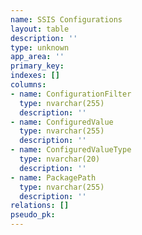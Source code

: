 ```yaml
---
name: SSIS Configurations
layout: table
description: ''
type: unknown
app_area: ''
primary_key: 
indexes: []
columns:
- name: ConfigurationFilter
  type: nvarchar(255)
  description: ''
- name: ConfiguredValue
  type: nvarchar(255)
  description: ''
- name: ConfiguredValueType
  type: nvarchar(20)
  description: ''
- name: PackagePath
  type: nvarchar(255)
  description: ''
relations: []
pseudo_pk: 
---
```


